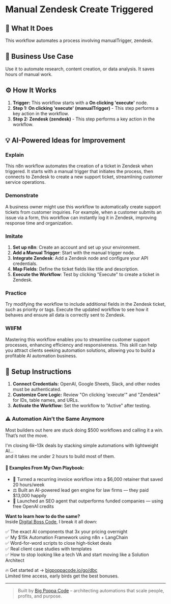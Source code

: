 # Manual Zendesk Create Triggered

## 🚀 What It Does
This workflow automates a process involving manualTrigger, zendesk.

## 💼 Business Use Case
Use it to automate research, content creation, or data analysis. It saves hours of manual work.

## ⚙️ How It Works
1.  **Trigger:** This workflow starts with a **On clicking 'execute'** node.
2. **Step 1: On clicking 'execute' (manualTrigger)** - This step performs a key action in the workflow.
3. **Step 2: Zendesk (zendesk)** - This step performs a key action in the workflow.

## 💡 AI-Powered Ideas for Improvement
### Explain
This n8n workflow automates the creation of a ticket in Zendesk when triggered. It starts with a manual trigger that initiates the process, then connects to Zendesk to create a new support ticket, streamlining customer service operations.

### Demonstrate
A business owner might use this workflow to automatically create support tickets from customer inquiries. For example, when a customer submits an issue via a form, this workflow can instantly log it in Zendesk, improving response time and organization.

### Imitate
1. **Set up n8n**: Create an account and set up your environment.
2. **Add a Manual Trigger**: Start with the manual trigger node.
3. **Integrate Zendesk**: Add a Zendesk node and configure your API credentials.
4. **Map Fields**: Define the ticket fields like title and description.
5. **Execute the Workflow**: Test by clicking "Execute" to create a ticket in Zendesk.

### Practice
Try modifying the workflow to include additional fields in the Zendesk ticket, such as priority or tags. Execute the updated workflow to see how it behaves and ensure all data is correctly sent to Zendesk.

### WIIFM
Mastering this workflow enables you to streamline customer support processes, enhancing efficiency and responsiveness. This skill can help you attract clients seeking automation solutions, allowing you to build a profitable AI automation business.

## 🔧 Setup Instructions
1. **Connect Credentials:** OpenAI, Google Sheets, Slack, and other nodes must be authenticated.
2. **Customize Core Logic:** Review "On clicking 'execute'" and "Zendesk" for IDs, table names, and URLs.
3. **Activate the Workflow:** Set the workflow to "Active" after testing.

### ⚠️ Automation Ain’t the Same Anymore

Most builders out here are stuck doing $500 workflows and calling it a win.  
That’s not the move.  

I'm closing $6k–$13k deals by stacking simple automations with lightweight AI...  
and it takes me under 2 hours to build most of them.

#### 🧠 Examples From My Own Playbook:
- 🔁 Turned a recurring invoice workflow into a $6,000 retainer that saved 20 hours/week  
- ⚖️ Built an AI-powered lead gen engine for law firms — they paid $13,000 happily  
- 🚀 Launched an SEO agent that outperforms funded companies — using free OpenAI credits  

**Want to learn how to do the same?**  
Inside [Digital Boss Code](https://bigpoppacode.io/go/dbc), I break it all down:

✅ The exact AI components that 3x your pricing overnight  
✅ My $15k Automation Framework using n8n + LangChain  
✅ Word-for-word scripts to close high-ticket deals  
✅ Real client case studies with templates  
✅ How to stop looking like a tech VA and start moving like a Solution Architect  

🔥 Get started at → [bigpoppacode.io/go/dbc](https://bigpoppacode.io/go/dbc)  
Limited time access, early birds get the best bonuses.

---
> Built by [Big Poppa Code](https://bigpoppacode.io) – architecting automations that scale people, profits, and purpose.
